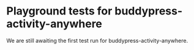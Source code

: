# Playground tests for buddypress-activity-anywhere
We are still awaiting the first test run for buddypress-activity-anywhere.
